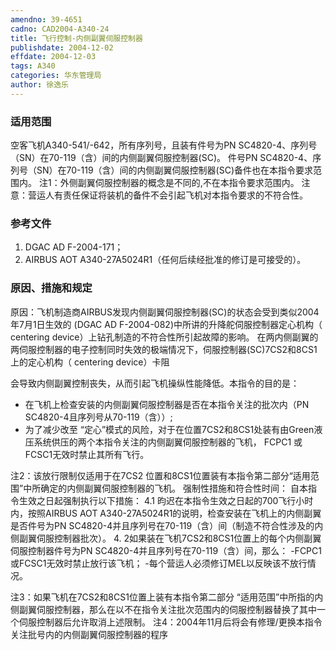 ```yaml
---
amendno: 39-4651
cadno: CAD2004-A340-24
title: 飞行控制-内侧副翼伺服控制器
publishdate: 2004-12-02
effdate: 2004-12-03
tags: A340
categories: 华东管理局
author: 徐逸乐
---
```


### 适用范围 
空客飞机A340-541/-642，所有序列号，且装有件号为PN SC4820-4、序列号（SN）在70-119（含）间的内侧副翼伺服控制器(SC)。
件号PN SC4820-4、序列号（SN）在70-119（含）间的内侧副翼伺服控制器(SC)备件也在本指令要求范围内。
注1：外侧副翼伺服控制器的概念是不同的,不在本指令要求范围内。
注意：营运人有责任保证将装机的备件不会引起飞机对本指令要求的不符合性。

<!--more-->
### 参考文件
1. DGAC AD F-2004-171； 
2. AIRBUS AOT A340-27A5024R1（任何后续经批准的修订是可接受的）。

### 原因、措施和规定 

原因：飞机制造商AIRBUS发现内侧副翼伺服控制器(SC)的状态会受到类似2004年7月1日生效的 (DGAC AD F-2004-082)中所讲的升降舵伺服控制器定心机构（ centering device）上钻孔制造的不符合性所引起故障的影响。 
在两内侧副翼的两伺服控制器的电子控制同时失效的极端情况下，伺服控制器(SC)7CS2和8CS1上的定心机构（ centering device）卡阻
  
会导致内侧副翼控制丧失，从而引起飞机操纵性能降低。本指令的目的是： 
-	在飞机上检查安装的内侧副翼伺服控制器是否在本指令关注的批次内（PN SC4820-4且序列号从70-119（含））; 
-	为了减少改至 “定心”模式的风险，对于在位置7CS2和8CS1处装有由Green液压系统供压的两个本指令关注的内侧副翼伺服控制器的飞机， FCPC1 或FCSC1无效时禁止其所有飞行。 

注2：该放行限制仅适用于在7CS2 位置和8CS1位置装有本指令第二部分“适用范围”中所确定的内侧副翼伺服控制器的飞机。 强制性措施和符合性时间： 自本指令生效之日起强制执行以下措施： 
4.1
 昀迟在本指令生效之日起的700飞行小时内，按照AIRBUS AOT A340-27A5024R1的说明，检查安装在飞机上的内侧副翼是否件号为PN SC4820-4并且序列号在70-119（含）间（制造不符合性涉及的内侧副翼伺服控制器批次）。 
4.
2如果装在飞机7CS2和8CS1位置上的每个内侧副翼伺服控制器件号为PN SC4820-4并且序列号在70-119（含）间，那么：
 -FCPC1或FCSC1无效时禁止放行该飞机； 
-每个营运人必须修订MEL以反映该不放行情况。 

注3：如果飞机在7CS2和8CS1位置上装有本指令第二部分 “适用范围”中所指的内侧副翼伺服控制器，那么在以不在指令关注批次范围内的伺服控制器替换了其中一个伺服控制器后允许取消上述限制。 
注4：2004年11月后将会有修理/更换本指令关注批号内的内侧副翼伺服控制器的程序
